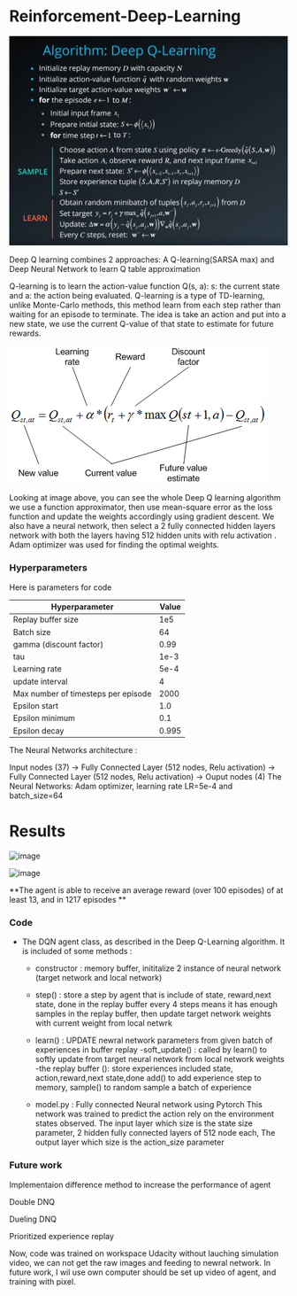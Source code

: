 # Reinforcement-Deep-Learning
![image](https://github.com/tomha85/Reinforcement-Deep-Learning/blob/main/DQN.png)

Deep Q learning combines 2 approaches: A Q-learning(SARSA max) and Deep Neural Network to learn Q table approximation

Q-learning is to learn the action-value function Q(s, a): s: the current state and a: the action being evaluated.
Q-learning is a type of TD-learning, unlike Monte-Carlo methods, this method learn from each step rather than waiting for an episode to terminate. The idea is take an action and put into a new state, we use the current Q-value of that state to estimate for future rewards.

![image](https://github.com/tomha85/Reinforcement-Deep-Learning/blob/main/q-learning.png)

Looking at image above, you can see  the whole Deep Q learning algorithm
we use a function approximator, then use mean-square error as the loss function and update the weights accordingly using gradient descent. 
We also have a neural network, then select a 2 fully connected hidden layers network with both the layers having 512 hidden units with relu activation . Adam optimizer was used  for finding the optimal weights.

 ### Hyperparameters

  Here is parameters for code

  | Hyperparameter                      | Value |
  | ----------------------------------- | ----- |
  | Replay buffer size                  | 1e5   |
  | Batch size                          | 64    |
  | gamma (discount factor)             | 0.99  |
  | tau                                 | 1e-3  |
  | Learning rate                       | 5e-4  |
  | update interval                     | 4     |  
  | Max number of timesteps per episode | 2000  |
  | Epsilon start                       | 1.0   |
  | Epsilon minimum                     | 0.1   |
  | Epsilon decay                       | 0.995 |
 
 The Neural Networks architecture :

 Input nodes (37) -> Fully Connected Layer (512 nodes, Relu activation) -> Fully Connected Layer (512 nodes, Relu activation) -> Ouput nodes (4)
 The Neural Networks: Adam optimizer, learning rate LR=5e-4 and batch_size=64
 
 # Results
 ![image](https://user-images.githubusercontent.com/31414852/114286267-321d8a00-9a2b-11eb-9be3-17ca17c7ca47.png)
 
![image](https://user-images.githubusercontent.com/31414852/114286268-39dd2e80-9a2b-11eb-80ce-7c5b577bfaf6.png)

**The agent is able to receive an average reward (over 100 episodes) of at least 13, and in 1217 episodes **

### Code
  * The DQN agent class, as described in the Deep Q-Learning algorithm. It is included of some methods :
    - constructor : 
        memory buffer,
        inititalize 2 instance of neural network (target network and local network)
    - step() : 
       store a step  by agent that is include of state, reward,next state, done in the replay buffer
       every 4 steps means it has enough samples in the replay buffer, then update target network weights with current weight from local netwrk
    - learn() :
       UPDATE newral network parameters from given batch of experiences in buffer replay
    -soft_update() :
       called by learn() to softly update from target neural network from local network weights
    -the replay buffer ():
       store experiences included state, action,reward,next state,done
       add() to add experience step to memory,
       sample() to random sample a batch of experience     

    - model.py : Fully connected Neural network using Pytorch
       This network was trained to predict the action rely on the environment states observed. 
       The input layer which size is the state size parameter,
       2 hidden fully connected layers of 512 node each,
       The output layer which size is the action_size parameter 
       
### Future work
 Implementaion difference method to increase the performance of agent
 
 Double DNQ
 
 Dueling DNQ
 
 Prioritized experience replay
 
 Now, code was trained on workspace Udacity without lauching simulation video, we can not get the raw images and feeding to newral network. In future work, I wil use own computer should  be set up video of agent, and training with pixel.

